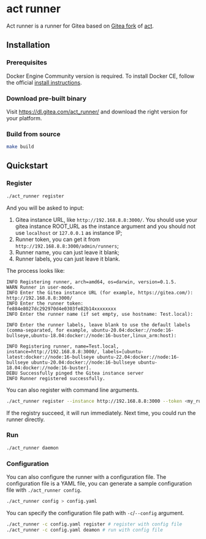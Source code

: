 # act runner

Act runner is a runner for Gitea based on [Gitea fork](https://gitea.com/gitea/act) of [act](https://github.com/nektos/act).

## Installation

### Prerequisites

Docker Engine Community version is required. To install Docker CE, follow the official [install instructions](https://docs.docker.com/engine/install/).

### Download pre-built binary

Visit https://dl.gitea.com/act_runner/ and download the right version for your platform.

### Build from source

```bash
make build
```

## Quickstart

### Register

```bash
./act_runner register
```

And you will be asked to input:

1. Gitea instance URL, like `http://192.168.8.8:3000/`. You should use your gitea instance ROOT_URL as the instance argument
 and you should not use `localhost` or `127.0.0.1` as instance IP;
2. Runner token, you can get it from `http://192.168.8.8:3000/admin/runners`;
3. Runner name, you can just leave it blank;
4. Runner labels, you can just leave it blank.

The process looks like:

```text
INFO Registering runner, arch=amd64, os=darwin, version=0.1.5.
WARN Runner in user-mode.
INFO Enter the Gitea instance URL (for example, https://gitea.com/):
http://192.168.8.8:3000/
INFO Enter the runner token:
fe884e8027dc292970d4e0303fe82b14xxxxxxxx
INFO Enter the runner name (if set empty, use hostname: Test.local):

INFO Enter the runner labels, leave blank to use the default labels (comma-separated, for example, ubuntu-20.04:docker://node:16-bullseye,ubuntu-18.04:docker://node:16-buster,linux_arm:host):

INFO Registering runner, name=Test.local, instance=http://192.168.8.8:3000/, labels=[ubuntu-latest:docker://node:16-bullseye ubuntu-22.04:docker://node:16-bullseye ubuntu-20.04:docker://node:16-bullseye ubuntu-18.04:docker://node:16-buster].
DEBU Successfully pinged the Gitea instance server
INFO Runner registered successfully.
```

You can also register with command line arguments.

```bash
./act_runner register --instance http://192.168.8.8:3000 --token <my_runner_token> --no-interactive
```

If the registry succeed, it will run immediately. Next time, you could run the runner directly.

### Run

```bash
./act_runner daemon
```


### Configuration

You can also configure the runner with a configuration file.
The configuration file is a YAML file, you can generate a sample configuration file with `./act_runner config`.

```bash
./act_runner config > config.yaml
```

You can specify the configuration file path with `-c`/`--config` argument.

```bash
./act_runner -c config.yaml register # register with config file
./act_runner -c config.yaml deamon # run with config file
```
